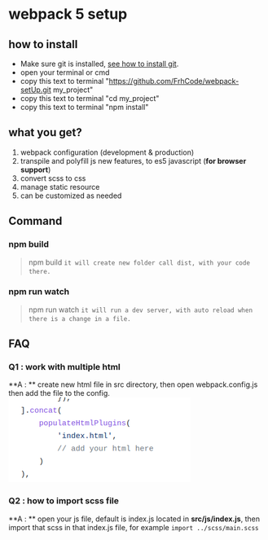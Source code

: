 # webpack 5 setup

## how to install
- Make sure git is installed, [see how to install git](https://www.google.com/search?q=how+to+isntall+git&oq=how+to+isntall+git&aqs=chrome..69i57j0i10l9.4306j0j7&sourceid=chrome&ie=UTF-8). 
- open your terminal or cmd 
- copy this text to terminal "https://github.com/FrhCode/webpack-setUp.git my_project"
- copy this text to terminal "cd my_project"
- copy this text to terminal "npm install"

## what you get?
1. webpack configuration (development & production)
2. transpile and polyfill js new features, to es5 javascript (**for browser support**) 
3. convert scss to css
4. manage static resource
5. can be customized as needed

## Command
### npm build
> npm build `it will create new folder call dist, with your code there.`
### npm run watch
> npm run watch `it will run a dev server, with auto reload when there is a change in a file.`

## FAQ
### Q1 : work with multiple html
**A : ** create new html file in src directory, then open webpack.config.js then add the file to the config.
![img](./src/img.png)


### Q2 : how to import scss file
**A : ** open your js file, default is index.js located in **src/js/index.js**, then import that scss in that index.js file, for example `import ../scss/main.scss`



